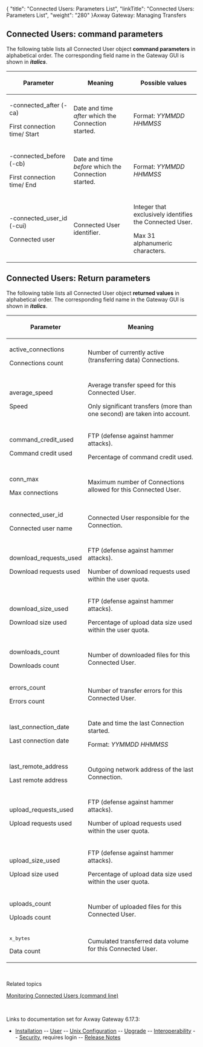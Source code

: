 {
    "title": "Connected Users: Parameters List",
    "linkTitle": "Connected Users: Parameters List",
    "weight": "280"
}<span class="mc-variable axway_variables.Component_Long_Name variable">Axway Gateway</span>: Managing Transfers

## Connected Users: command parameters

The following table lists all Connected User object <span style="font-weight: bold;">command parameters</span> in alphabetical order. The corresponding field name in the Gateway GUI is shown in <span style="font-weight: bold;font-style: italic;">italics</span>.

<table>
         
         
         
         
   
   <thead>
      <tr>
<th class="HeadE-Column1-Header1"><span style="font-weight: bold;">Parameter</span>         </th>
<th class="HeadE-Column1-Header1"><p>Meaning</p>         </th>
<th class="HeadD-Column1-Header1"><p>Possible values</p>         </th>
      </tr>
   </thead>
   <tbody>
      <tr>
         <td><p>-connected_after (-ca)</p>
<p>First connection time/ Start</p>         </td>
         <td><p>Date and time <span style="font-style: italic;">after</span> which the Connection started.</p>         </td>
         <td><p>Format: <span style="font-style: italic;">YYMMDD HHMMSS</span></p>         </td>
      </tr>
      <tr>
         <td><p>-connected_before (-cb)</p>
<p>First connection time/ End</p>         </td>
         <td><p>Date and time <span style="font-style: italic;">before</span> which the Connection started.</p>         </td>
         <td><p>Format: <span style="font-style: italic;">YYMMDD HHMMSS</span></p>         </td>
      </tr>
      <tr>
         <td><p>-connected_user_id (-cui)</p>
<p>Connected user</p>         </td>
         <td><p>Connected User identifier.</p>         </td>
         <td><p>Integer that exclusively identifies the Connected User.</p>
<p>Max 31 alphanumeric characters.</p>         </td>
      </tr>
   </tbody>
</table>

<span id="return_paras"></span>

## Connected Users: Return parameters

The following table lists all Connected User object <span style="font-weight: bold;">returned values</span> in alphabetical order. The corresponding field name in the Gateway GUI is shown in <span style="font-weight: bold;font-style: italic;">italics</span>.

<table>
         
         
         
   
   <thead>
      <tr>
<th class="HeadE-Column1-Header1"><span style="font-weight: bold;">Parameter</span>         </th>
<th class="HeadD-Column1-Header1"><p>Meaning</p>         </th>
      </tr>
   </thead>
   <tbody>
      <tr>
         <td><p>active_connections</p>
<p>Connections count</p>         </td>
         <td><p>Number of currently active (transferring data) Connections.</p>         </td>
      </tr>
      <tr>
         <td><p>average_speed</p>
<p>Speed</p>         </td>
         <td><p>Average transfer speed for this Connected User.</p>
<p>Only significant transfers (more than one second) are taken into account.</p>         </td>
      </tr>
      <tr>
         <td><p>command_credit_used</p>
<p>Command credit used</p>         </td>
         <td><p>FTP (defense against hammer attacks).</p>
<p>Percentage of command credit used.</p>         </td>
      </tr>
      <tr>
         <td><p>conn_max</p>
<p>Max connections</p>         </td>
         <td><p>Maximum number of Connections allowed for this Connected User.</p>         </td>
      </tr>
      <tr>
         <td><p>connected_user_id</p>
<p>Connected user name</p>         </td>
         <td><p>Connected User responsible for the Connection.</p>         </td>
      </tr>
      <tr>
         <td><p>download_requests_used</p>
<p>Download requests used</p>         </td>
         <td><p>FTP (defense against hammer attacks).</p>
<p>Number of download requests used within the user quota.</p>         </td>
      </tr>
      <tr>
         <td><p>download_size_used</p>
<p>Download size used</p>         </td>
         <td><p>FTP (defense against hammer attacks).</p>
<p>Percentage of upload data size used within the user quota.</p>         </td>
      </tr>
      <tr>
         <td><p>downloads_count</p>
<p>Downloads count</p>         </td>
         <td><p>Number of downloaded files for this Connected User.</p>         </td>
      </tr>
      <tr>
         <td><p>errors_count</p>
<p>Errors count</p>         </td>
         <td><p>Number of transfer errors for this Connected User.</p>         </td>
      </tr>
      <tr>
         <td><p>last_connection_date</p>
<p>Last connection date</p>         </td>
         <td><p>Date and time the last Connection started.</p>
<p>Format: <span style="font-style: italic;">YYMMDD HHMMSS</span></p>         </td>
      </tr>
      <tr>
         <td><p>last_remote_address</p>
<p>Last remote address</p>         </td>
         <td><p>Outgoing network address of the last Connection.</p>         </td>
      </tr>
      <tr>
         <td><p>upload_requests_used</p>
<p>Upload requests used</p>         </td>
         <td><p>FTP (defense against hammer attacks).</p>
<p>Number of upload requests used within the user quota.</p>         </td>
      </tr>
      <tr>
         <td><p>upload_size_used</p>
<p>Upload size used</p>         </td>
         <td><p>FTP (defense against hammer attacks).</p>
<p>Percentage of upload data size used within the user quota.</p>         </td>
      </tr>
      <tr>
         <td><p>uploads_count</p>
<p>Uploads count</p>         </td>
         <td><p>Number of uploaded files for this Connected User.</p>         </td>
      </tr>
      <tr>
         <td><p><span style="font-family: monospace;font-weight: normal;">x_bytes</span></p>
<p>Data count</p>         </td>
         <td><p>Cumulated transferred data volume for this Connected User.</p>         </td>
      </tr>
   </tbody>
</table>

 

Related topics

[Monitoring Connected Users (command line)](../monitoring_connected_users_cli)

 

Links to documentation set for Axway Gateway <span class="mc-variable axway_variables.Release_Number variable">6.17.3</span>:

-   [Installation](/bundle/Gateway_6173_InstallationGuide_allOS_en_HTML5/page/Content/start_page.htm) -- [User](/bundle/Gateway_6173_UsersGuide_allOS_en_HTML5/page/Content/start_page.htm) -- [Unix Configuration](/bundle/Gateway_6173_ConfigurationGuide_UNIX_en_HTML5/page/Content/start_page.htm) -- [Upgrade](/bundle/Gateway_6173_UpgradeGuide_allOS_en_HTML5/page/Content/start_page.htm) -- [Interoperability](/bundle/Gateway_6173_InteroperabilityGuide_allOS_en_HTML5/page/Content/start_page.htm) -- [Security](/bundle/Gateway_6173_SecurityGuide_allOS_en_HTML5/page/Content/start_page.htm), requires login -- [Release Notes](/bundle/Gateway_6173_ReleaseNotes_allOS_en_HTML5/page/Content/Gateway_ReleaseNotes_allOS_en.htm)
